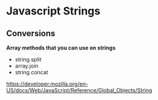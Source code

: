 # Javascript Strings

## Conversions
  
**Array methods that you can use on strings**
  - string.split
  - array.join
  - string.concat


https://developer.mozilla.org/en-US/docs/Web/JavaScript/Reference/Global_Objects/String